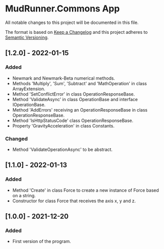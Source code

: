 # MudRunner.Commons App
All notable changes to this project will be documented in this file.

The format is based on [Keep a Changelog](http://keepachangelog.com/en/1.0.0/)
and this project adheres to [Semantic Versioning](http://semver.org/spec/v2.0.0.html).

## [1.2.0] - 2022-01-15
### Added
 - Newmark and Newmark-Beta numerical methods.
 - Methods 'Multiply', 'Sum', 'Subtract' and 'MathOperation' in class ArrayExtension.
 - Method 'SetConflictError' in class OperationResponseBase.
 - Method 'ValidateAsync' in class OperationBase and interface IOperationBase.
 - Method 'AddErrors' receiving an OperationResponseBase in class OperationResponseBase.
 - Method 'IsHttpStatusCode' class OperationResponseBase.
 - Property 'GravityAcceleration' in class Constants.
### Changed
 - Method 'ValidateOperationAsync' to be abstract.

## [1.1.0] - 2022-01-13
### Added
 - Method 'Create' in class Force to create a new instance of Force based on a string.
 - Constructor for class Force that receives the axis x, y and z.

## [1.0.0] - 2021-12-20
### Added
 - First version of the program.